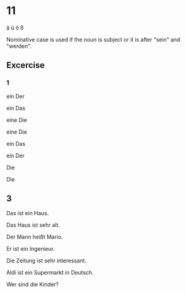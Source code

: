 # 11

ä ü ö ß

Nominative case is used if the noun is subject or it is after "sein" and "werden".

## Excercise

### 1

ein Der

ein Das

eine Die

eine Die

ein Das

ein Der

Die

Die

## 3

Das ist ein Haus.

Das Haus ist sehr alt.

Der Mann heißt Mario.

Er ist ein Ingenieur.

Die Zeitung ist sehr interessant.

Aldi ist ein Supermarkt in Deutsch.

Wer sind die Kinder?
